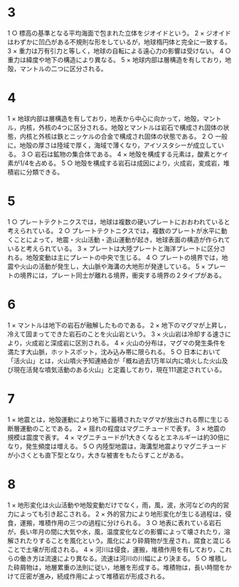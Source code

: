 # 3
1 	○ 	標高の基準となる平均海面で包まれた立体をジオイドという。
2 	× 	ジオイドはわずかに凹凸がある不規則な形をしているが，地球楕円体と完全に一致する。
3 	× 	重力は万有引力と等しく，地球の自転による遠心力の影響は受けない。
4 	○	重力は緯度や地下の構造により異なる。
5 	× 	地球内部は層構造を有しており，地殻，マントルの二つに区分される。 

# 4
1 	× 	地球内部は層構造を有しており，地表から中心に向かって，地殻，マントル，内核，外核の4つに区分される。地殻とマントルは岩石で構成され固体の状態，内核と外核は鉄とニッケルの合金で構成され固体の状態である。
2 	○	一般に，地殻の厚さは陸域で厚く，海域で薄くなり，アイソスタシーが成立している。
3 	○	岩石は鉱物の集合体である。
4 	× 	地殻を構成する元素は，酸素とケイ素が1/4を占める。
5 	○	地殻を構成する岩石は成因により，火成岩，変成岩，堆積岩に分類できる。 

# 5
1 	○	プレートテクトニクスでは，地球は複数の硬いプレートにおおわれていると考えられている。
2 	○	プレートテクトニクスでは，複数のプレートが水平に動くことによって，地震・火山活動・造山運動が起き，地球表面の構造が作られていると考えられている。
3 	× 	プレートは大陸プレートと海洋プレートに区分される。地殻変動は主にプレートの中央で生じる。
4 	○	プレートの境界では，地震や火山の活動が発生し，大山脈や海溝の大地形が発達している。
5 	× 	プレートの境界には，プレート同士が離れる境界，衝突する境界の２タイプがある。

# 6
1 	× 	マントルは地下の岩石が融解したものである。
2 	× 	地下のマグマが上昇し，冷えて固まってできた岩石のことを火山岩という。
3 	× 	火山岩は冷却する速さにより，火成岩と深成岩に区別される。
4 	× 	火山の分布は，マグマの発生条件を満たす大山脈，ホットスポット，沈み込み帯に限られる。
5 	○ 	日本において「活火山」とは，火山噴火予知連絡会が「概ね過去1万年以内に噴火した火山及び現在活発な噴気活動のある火山」と定義しており，現在111選定されている。

# 7
1 	× 	地震とは，地殻運動により地下に蓄積されたマグマが放出される際に生じる断層運動のことである。
2 	× 	揺れの程度はマグニチュードで表す。
3 	× 	地震の規模は震度で表す。
4 	× 	マグニチュードが1大きくなるとエネルギーは約30倍になり，発生頻度は増える。
5 	○ 	内陸型地震は，海溝型地震よりマグニチュードが小さくとも直下型となり，大きな被害をもたらすことがある。

# 8
1 	× 	地形変化は火山活動や地殻変動だけでなく，雨，風，波，氷河などの内的営力によっても引き起こされる。
2 	× 	外的営力により地形変化が生じる過程は，侵食，運搬，堆積作用の三つの過程に分けられる。
3 	○ 	地表に表れている岩石が，長い年月の間に大気や水，風，温度変化などの影響によって壊されたり，溶解されたりすることを風化という。風化により砕屑物が生産され，腐食と混じることで土壌が形成される。
4 	× 	河川は侵食，運搬，堆積作用を有しており，これらの働き方は流速により異なる。流速は河川の川幅により決まる。
5 	○ 	堆積した砕屑物は，地層累重の法則に従い，地層を形成する。堆積物は，長い時間をかけて圧密が進み，続成作用によって堆積岩が形成される。
